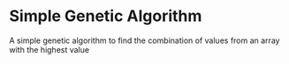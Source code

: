 # Simple Genetic Algorithm

A simple genetic algorithm to find the combination of values ​​from an array with the highest value